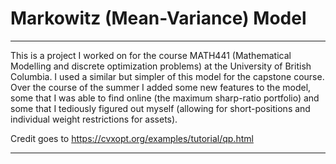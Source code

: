 # Markowitz (Mean-Variance) Model

--- 

This is a project I worked on for the course MATH441 (Mathematical Modelling and discrete optimization problems) at the University of British Columbia. I used a similar but simpler of this model for the capstone course. Over the course of the summer I added some new features to the model, some that I was
able to find online (the maximum sharp-ratio portfolio) and some that I tediously figured out myself (allowing for short-positions and individual weight restrictions for assets). 

Credit goes to https://cvxopt.org/examples/tutorial/qp.html 

---
